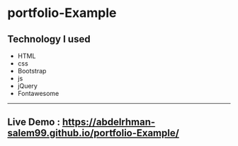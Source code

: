 # portfolio-Example


Technology I used
---
- HTML 
- css 
- Bootstrap
- js
- jQuery
- Fontawesome

--- 

## Live Demo : <https://abdelrhman-salem99.github.io/portfolio-Example/>

